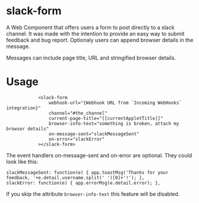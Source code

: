 # slack-form
A Web Component that offers users a form to post directly to a slack channel.
It was made with the intention to provide an easy way to submit feedback and bug report.
Optionaly users can append browser details in the message.

Messages can include page title, URL and stringified browser details.


# Usage
```
			<slack-form
				webhook-url="{Webhook URL from `Incoming WebHooks` integration}"
				channel="#the_channel"
				current-page-title="[[currentAppletTitle]]"
				browser-info-text="something is broken, attach my browser details"
				on-message-sent="slackMessageSent"
				on-error="slackError"
			></slack-form>
```

The event handlers on-message-sent and on-error are optional. They could look like this:
```
slackMessageSent: function(e) { app.toastMsg('Thanks for your feedback, '+e.detail.username.split(' ')[0]+'!'); },
slackError: function(e) { app.errorMsg(e.detail.error); },
```


If you skip the attribute ```browser-info-text``` this feature will be disabled.
